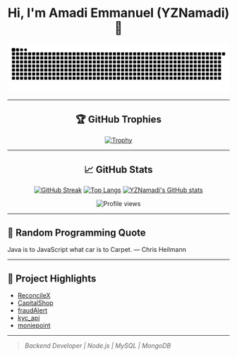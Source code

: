 <div align="center">

# Hi, I'm Amadi Emmanuel (YZNamadi) 👋

<picture>
  <source media="(prefers-color-scheme: dark)" srcset="github-snake-dark.svg" />
  <source media="(prefers-color-scheme: light)" srcset="github-snake.svg" />
  <img alt="github-snake" src="github-snake.svg" />
</picture>

---

## 🏆 GitHub Trophies
[![Trophy](https://github-profile-trophy.vercel.app/?username=YZNamadi&theme=gruvbox)](https://github.com/ryo-ma/github-profile-trophy)

---

## 📈 GitHub Stats
[![GitHub Streak](https://streak-stats.demolab.com?user=YZNamadi)](https://git.io/streak-stats)
[![Top Langs](https://github-readme-stats.vercel.app/api/top-langs/?username=YZNamadi&layout=compact)](https://github.com/anuraghazra/github-readme-stats)
[![YZNamadi's GitHub stats](https://github-readme-stats.vercel.app/api?username=YZNamadi&show_icons=true)](https://github.com/anuraghazra/github-readme-stats)

![Profile views](https://komarev.com/ghpvc/?username=YZNamadi&color=blue)

</div>

---

## 💬 Random Programming Quote
<!--QUOTE_START-->
Java is to JavaScript what car is to Carpet. — Chris Heilmann
<!--QUOTE_END-->

---

## 🚀 Project Highlights
- [ReconcileX](https://github.com/YZNamadi/ReconcileX)
- [CapitalShop](https://github.com/YZNamadi/CapitalShop)
- [fraudAlert](https://github.com/YZNamadi/fraudAlert)
- [kyc_api](https://github.com/YZNamadi/kyc_api)
- [moniepoint](https://github.com/YZNamadi/moniepoint)

---

> _Backend Developer | Node.js | MySQL | MongoDB_ 